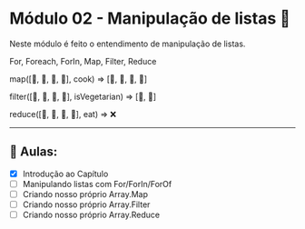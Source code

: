 # Módulo 02 - Manipulação de listas 📜

Neste módulo é feito o entendimento de manipulação de listas.

For, Foreach, ForIn, Map, Filter, Reduce

map([🐄, 🍠, 🐔, 🌽], cook)
=> [🍔, 🍟, 🍗, 🍿]

filter([🍔, 🍟, 🍗, 🍿], isVegetarian)
=> [🍟, 🍿]

reduce([🍔, 🍟, 🍗, 🍿], eat)
=> ❌

---

## 🤯 Aulas:

- [x] Introdução ao Capítulo
- [ ] Manipulando listas com For/ForIn/ForOf
- [ ] Criando nosso próprio Array.Map
- [ ] Criando nosso próprio Array.Filter
- [ ] Criando nosso próprio Array.Reduce
